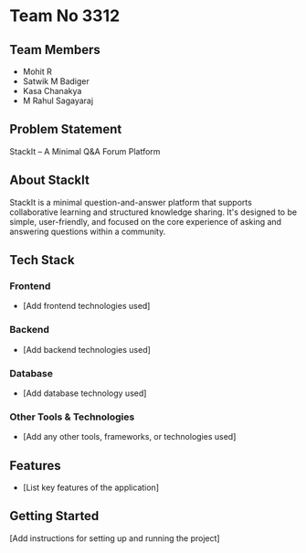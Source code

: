 # Team No 3312

## Team Members
- Mohit R 
- Satwik M Badiger
- Kasa Chanakya
- M Rahul Sagayaraj

## Problem Statement
StackIt – A Minimal Q&A Forum Platform

## About StackIt
StackIt is a minimal question-and-answer platform that supports collaborative learning and structured knowledge sharing. It's designed to be simple, user-friendly, and focused on the core experience of asking and answering questions within a community.

## Tech Stack
### Frontend
- [Add frontend technologies used]

### Backend
- [Add backend technologies used]

### Database
- [Add database technology used]

### Other Tools & Technologies
- [Add any other tools, frameworks, or technologies used]

## Features
- [List key features of the application]

## Getting Started
[Add instructions for setting up and running the project]

